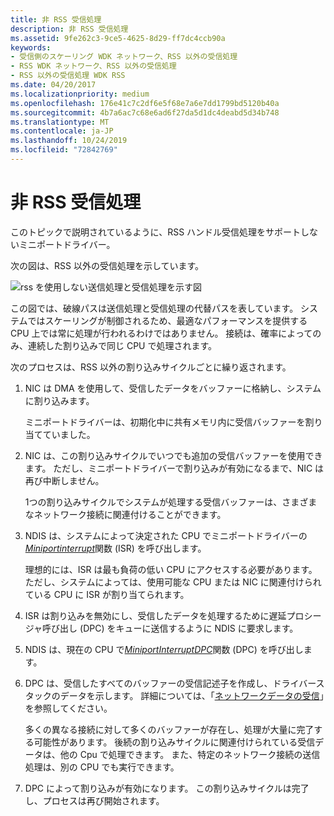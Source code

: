 ```yaml
---
title: 非 RSS 受信処理
description: 非 RSS 受信処理
ms.assetid: 9fe262c3-9ce5-4625-8d29-ff7dc4ccb90a
keywords:
- 受信側のスケーリング WDK ネットワーク、RSS 以外の受信処理
- RSS WDK ネットワーク、RSS 以外の受信処理
- RSS 以外の受信処理 WDK RSS
ms.date: 04/20/2017
ms.localizationpriority: medium
ms.openlocfilehash: 176e41c7c2df6e5f68e7a6e7dd1799bd5120b40a
ms.sourcegitcommit: 4b7a6ac7c68e6ad6f27da5d1dc4deabd5d34b748
ms.translationtype: MT
ms.contentlocale: ja-JP
ms.lasthandoff: 10/24/2019
ms.locfileid: "72842769"
---
```

# <a name="non-rss-receive-processing"></a>非 RSS 受信処理





このトピックで説明されているように、RSS ハンドル受信処理をサポートしないミニポートドライバー。

次の図は、RSS 以外の受信処理を示しています。

![rss を使用しない送信処理と受信処理を示す図](images/rsslessstack.png)

この図では、破線パスは送信処理と受信処理の代替パスを表しています。 システムではスケーリングが制御されるため、最適なパフォーマンスを提供する CPU 上では常に処理が行われるわけではありません。 接続は、確率によってのみ、連続した割り込みで同じ CPU で処理されます。

次のプロセスは、RSS 以外の割り込みサイクルごとに繰り返されます。

1.  NIC は DMA を使用して、受信したデータをバッファーに格納し、システムに割り込みます。

    ミニポートドライバーは、初期化中に共有メモリ内に受信バッファーを割り当てていました。

2.  NIC は、この割り込みサイクルでいつでも追加の受信バッファーを使用できます。 ただし、ミニポートドライバーで割り込みが有効になるまで、NIC は再び中断しません。

    1つの割り込みサイクルでシステムが処理する受信バッファーは、さまざまなネットワーク接続に関連付けることができます。

3.  NDIS は、システムによって決定された CPU でミニポートドライバーの[*Miniportinterrupt*](https://docs.microsoft.com/windows-hardware/drivers/ddi/ndis/nc-ndis-miniport_isr)関数 (ISR) を呼び出します。

    理想的には、ISR は最も負荷の低い CPU にアクセスする必要があります。 ただし、システムによっては、使用可能な CPU または NIC に関連付けられている CPU に ISR が割り当てられます。

4.  ISR は割り込みを無効にし、受信したデータを処理するために遅延プロシージャ呼び出し (DPC) をキューに送信するように NDIS に要求します。

5.  NDIS は、現在の CPU で[*MiniportInterruptDPC*](https://docs.microsoft.com/windows-hardware/drivers/ddi/ndis/nc-ndis-miniport_interrupt_dpc)関数 (DPC) を呼び出します。

6.  DPC は、受信したすべてのバッファーの受信記述子を作成し、ドライバースタックのデータを示します。 詳細については、「[ネットワークデータの受信](receiving-network-data.md)」を参照してください。

    多くの異なる接続に対して多くのバッファーが存在し、処理が大量に完了する可能性があります。 後続の割り込みサイクルに関連付けられている受信データは、他の Cpu で処理できます。 また、特定のネットワーク接続の送信処理は、別の CPU でも実行できます。

7.  DPC によって割り込みが有効になります。 この割り込みサイクルは完了し、プロセスは再び開始されます。

 

 





